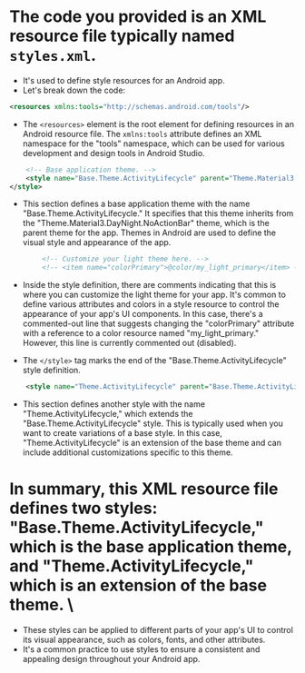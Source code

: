 # The code you provided is an XML resource file typically named `styles.xml`. 
- It's used to define style resources for an Android app. 
- Let's break down the code:

```xml
<resources xmlns:tools="http://schemas.android.com/tools"/>
```

- The `<resources>` element is the root element for defining resources in an Android resource file. The `xmlns:tools` attribute defines an XML namespace for the "tools" namespace, which can be used for various development and design tools in Android Studio.

```xml
    <!-- Base application theme. -->
    <style name="Base.Theme.ActivityLifecycle" parent="Theme.Material3.DayNight.NoActionBar">
</style>
```

- This section defines a base application theme with the name "Base.Theme.ActivityLifecycle." It specifies that this theme inherits from the "Theme.Material3.DayNight.NoActionBar" theme, which is the parent theme for the app. Themes in Android are used to define the visual style and appearance of the app.

```xml
        <!-- Customize your light theme here. -->
        <!-- <item name="colorPrimary">@color/my_light_primary</item> -->
```

- Inside the style definition, there are comments indicating that this is where you can customize the light theme for your app. It's common to define various attributes and colors in a style resource to control the appearance of your app's UI components. In this case, there's a commented-out line that suggests changing the "colorPrimary" attribute with a reference to a color resource named "my_light_primary." However, this line is currently commented out (disabled).

- The `</style>` tag marks the end of the "Base.Theme.ActivityLifecycle" style definition.

```xml
    <style name="Theme.ActivityLifecycle" parent="Base.Theme.ActivityLifecycle" />
```

- This section defines another style with the name "Theme.ActivityLifecycle," which extends the "Base.Theme.ActivityLifecycle" style. This is typically used when you want to create variations of a base style. In this case, "Theme.ActivityLifecycle" is an extension of the base theme and can include additional customizations specific to this theme.

# In summary, this XML resource file defines two styles: "Base.Theme.ActivityLifecycle," which is the base application theme, and "Theme.ActivityLifecycle," which is an extension of the base theme. \
- These styles can be applied to different parts of your app's UI to control its visual appearance, such as colors, fonts, and other attributes. 
- It's a common practice to use styles to ensure a consistent and appealing design throughout your Android app.